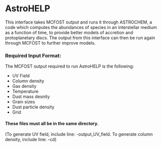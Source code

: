 # AstroHELP

This interface takes MCFOST output and runs it through ASTROCHEM, a code which computes the abundances of species in an interstellar medium as a function of time,  to provide better models of accretion and protoplanetary discs. The output from this interface can then be run again through MCFOST to further improve models.

### Required Input Format:
The MCFOST output required to run AstroHELP is the following:
- UV Field
- Column density
- Gas density
- Temperature
- Dust mass desnity
- Grain sizes
- Dust particle density
- Grid
#### These files must all be in the same directory.

(To generate UV field, include line: -output_UV_field. To generate column density, include line: -cd)
